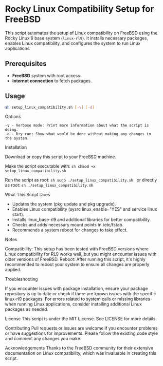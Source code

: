 # Rocky Linux Compatibility Setup for FreeBSD

This script automates the setup of Linux compatibility on FreeBSD using the Rocky Linux 9 base system (`linux-rl9`). It installs necessary packages, enables Linux compatibility, and configures the system to run Linux applications.

## Prerequisites

- **FreeBSD** system with root access.
- **Internet connection** to fetch packages.

## Usage

```sh
sh setup_linux_compatibility.sh [-v] [-d]
```

Options

    -v - Verbose mode: Print more information about what the script is doing.
    -d - Dry run: Show what would be done without making any changes to the system.


Installation

Download or copy this script to your FreeBSD machine.

Make the script executable with:
    ```sh
    chmod +x setup_linux_compatibility.sh
    ```

Run the script as root:
    ```sh
    sudo ./setup_linux_compatibility.sh
    ```
or directly as root:
    ```sh
    ./setup_linux_compatibility.sh
    ```

What This Script Does

- Updates the system (pkg update and pkg upgrade).
- Enables Linux compatibility (sysrc linux_enable="YES" and service linux start).
- Installs linux_base-rl9 and additional libraries for better compatibility.
- Checks and adds necessary mount points in /etc/fstab.
- Recommends a system reboot for changes to take effect.


Notes

Compatibility: This setup has been tested with FreeBSD versions where Linux compatibility for RL9 works well, but you might encounter issues with older versions of FreeBSD.
Reboot: After running this script, it's highly recommended to reboot your system to ensure all changes are properly applied.


Troubleshooting

If you encounter issues with package installation, ensure your package repository is up to date or check if there are known issues with the specific linux-rl9 packages.
For errors related to system calls or missing libraries when running Linux applications, consider installing additional Linux packages as needed.


License
This script is under the MIT License. See LICENSE for more details.

Contributing
Pull requests or issues are welcome if you encounter problems or have suggestions for improvements. Please follow the existing code style and comment any changes you make.

Acknowledgements
Thanks to the FreeBSD community for their extensive documentation on Linux compatibility, which was invaluable in creating this script.
